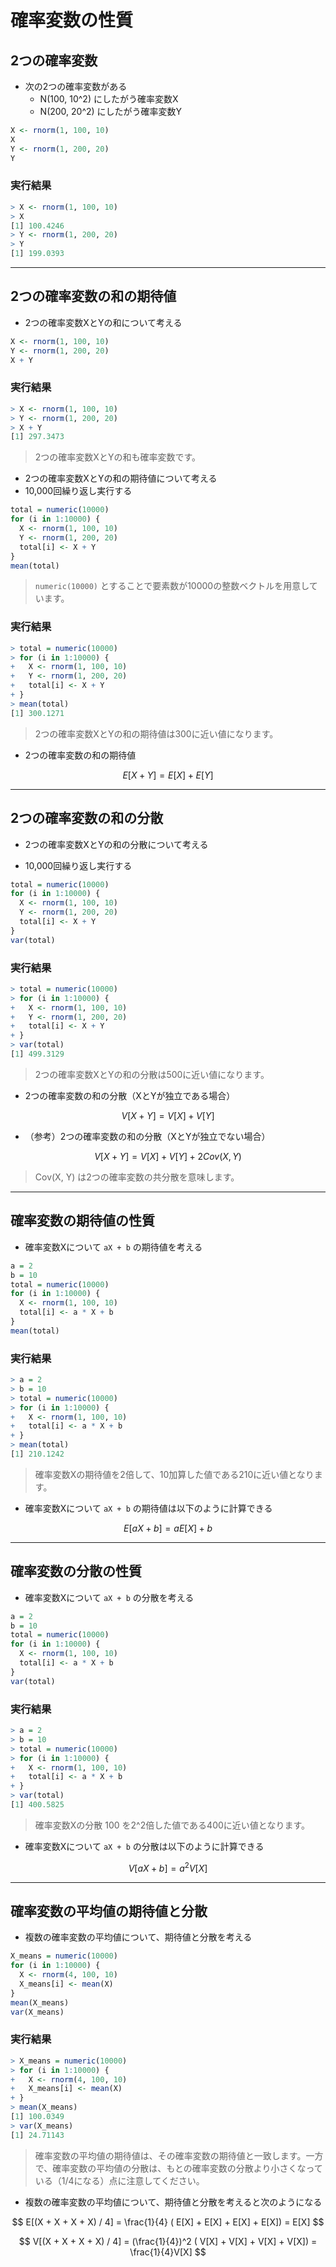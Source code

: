 # 確率変数の性質

## 2つの確率変数

* 次の2つの確率変数がある
  * N(100, 10^2) にしたがう確率変数X
  * N(200, 20^2) にしたがう確率変数Y

```r
X <- rnorm(1, 100, 10)
X
Y <- rnorm(1, 200, 20)
Y
```

### 実行結果

```r
> X <- rnorm(1, 100, 10)
> X
[1] 100.4246
> Y <- rnorm(1, 200, 20)
> Y
[1] 199.0393
```

---

## 2つの確率変数の和の期待値

* 2つの確率変数XとYの和について考える

```r
X <- rnorm(1, 100, 10)
Y <- rnorm(1, 200, 20)
X + Y
```

### 実行結果

```r
> X <- rnorm(1, 100, 10)
> Y <- rnorm(1, 200, 20)
> X + Y
[1] 297.3473
```

> 2つの確率変数XとYの和も確率変数です。

* 2つの確率変数XとYの和の期待値について考える
* 10,000回繰り返し実行する

```r
total = numeric(10000)
for (i in 1:10000) {
  X <- rnorm(1, 100, 10)
  Y <- rnorm(1, 200, 20)
  total[i] <- X + Y
}
mean(total)
```

> `numeric(10000)` とすることで要素数が10000の整数ベクトルを用意しています。

### 実行結果

```r
> total = numeric(10000)
> for (i in 1:10000) {
+   X <- rnorm(1, 100, 10)
+   Y <- rnorm(1, 200, 20)
+   total[i] <- X + Y
+ }
> mean(total)
[1] 300.1271
```

> 2つの確率変数XとYの和の期待値は300に近い値になります。

* 2つの確率変数の和の期待値

$$
E[X + Y] = E[X] + E[Y] 
$$

---

## 2つの確率変数の和の分散

* 2つの確率変数XとYの和の分散について考える

* 10,000回繰り返し実行する

```r
total = numeric(10000)
for (i in 1:10000) {
  X <- rnorm(1, 100, 10)
  Y <- rnorm(1, 200, 20)
  total[i] <- X + Y
}
var(total)
```

### 実行結果

```r
> total = numeric(10000)
> for (i in 1:10000) {
+   X <- rnorm(1, 100, 10)
+   Y <- rnorm(1, 200, 20)
+   total[i] <- X + Y
+ }
> var(total)
[1] 499.3129
```

> 2つの確率変数XとYの和の分散は500に近い値になります。

* 2つの確率変数の和の分散（XとYが独立である場合）

$$
V[X + Y] = V[X] + V[Y] 
$$

* （参考）2つの確率変数の和の分散（XとYが独立でない場合）

$$
V[X + Y] = V[X] + V[Y] + 2Cov(X, Y)
$$

> Cov(X, Y) は2つの確率変数の共分散を意味します。

---

## 確率変数の期待値の性質

* 確率変数Xについて `aX + b` の期待値を考える

```r
a = 2
b = 10
total = numeric(10000)
for (i in 1:10000) {
  X <- rnorm(1, 100, 10)
  total[i] <- a * X + b
}
mean(total)
```

### 実行結果

```r
> a = 2
> b = 10
> total = numeric(10000)
> for (i in 1:10000) {
+   X <- rnorm(1, 100, 10)
+   total[i] <- a * X + b
+ }
> mean(total)
[1] 210.1242
```

> 確率変数Xの期待値を2倍して、10加算した値である210に近い値となります。

* 確率変数Xについて `aX + b` の期待値は以下のように計算できる

$$
E[aX + b] = a E[X] + b 
$$

---

## 確率変数の分散の性質

* 確率変数Xについて `aX + b` の分散を考える

```r
a = 2
b = 10
total = numeric(10000)
for (i in 1:10000) {
  X <- rnorm(1, 100, 10)
  total[i] <- a * X + b
}
var(total)
```

### 実行結果

```r
> a = 2
> b = 10
> total = numeric(10000)
> for (i in 1:10000) {
+   X <- rnorm(1, 100, 10)
+   total[i] <- a * X + b
+ }
> var(total)
[1] 400.5825
```

> 確率変数Xの分散 100 を2^2倍した値である400に近い値となります。

* 確率変数Xについて `aX + b` の分散は以下のように計算できる

$$
V[aX + b] =  a^2 V[X]
$$

---

## 確率変数の平均値の期待値と分散

* 複数の確率変数の平均値について、期待値と分散を考える

```r
X_means = numeric(10000)
for (i in 1:10000) {
  X <- rnorm(4, 100, 10)
  X_means[i] <- mean(X)
}
mean(X_means)
var(X_means)
```

### 実行結果

```r
> X_means = numeric(10000)
> for (i in 1:10000) {
+   X <- rnorm(4, 100, 10)
+   X_means[i] <- mean(X)
+ }
> mean(X_means)
[1] 100.0349
> var(X_means)
[1] 24.71143
```

> 確率変数の平均値の期待値は、その確率変数の期待値と一致します。一方で、確率変数の平均値の分散は、もとの確率変数の分散より小さくなっている（1/4になる）点に注意してください。

* 複数の確率変数の平均値について、期待値と分散を考えると次のようになる

$$
E[(X + X + X + X) / 4] = \frac{1}{4} ( E[X] + E[X] + E[X] + E[X]) = E[X]
$$


$$
V[(X + X + X + X) / 4] = (\frac{1}{4})^2 ( V[X] + V[X] + V[X] + V[X]) = \frac{1}{4}V[X]
$$

